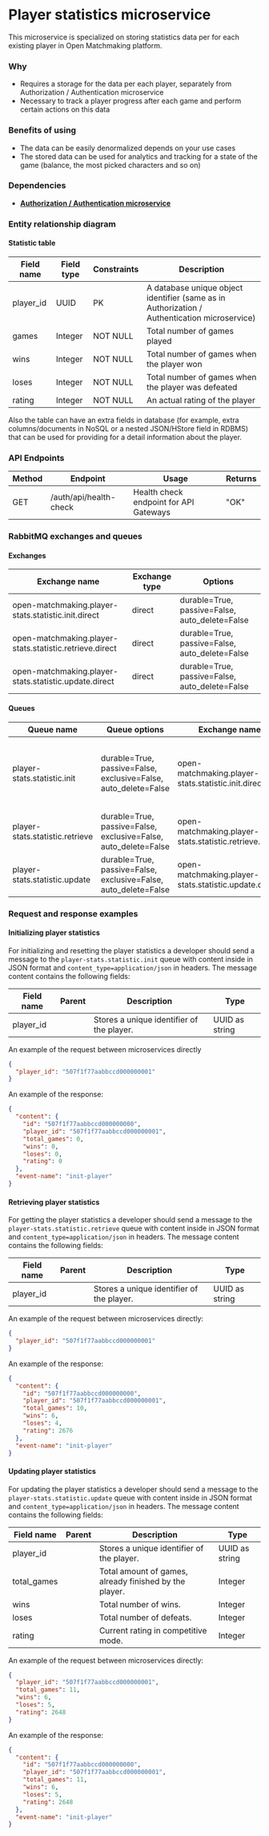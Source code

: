 # Player statistics microservice

This microservice is specialized on storing statistics data per for each existing player in Open Matchmaking platform.

### Why 
- Requires a storage for the data per each player, separately from Authorization / Authentication microservice
- Necessary to track a player progress after each game and perform certain actions on this data 

### Benefits of using
- The data can be easily denormalized depends on your use cases
- The stored data can be used for analytics and tracking for a state of the game (balance, the most picked characters and so on)

### Dependencies
- [**Authorization / Authentication microservice**](https://github.com/OpenMatchmaking/documentation/blob/master/docs/components/auth-microservice.md)

### Entity relationship diagram
#### Statistic table
| Field name      | Field type | Constraints | Description                                |
|-----------------|------------|-------------|--------------------------------------------|
| player_id       | UUID       | PK          | A database unique object identifier (same as in Authorization / Authentication microservice) |
| games           | Integer    | NOT NULL    | Total number of games played                       |
| wins            | Integer    | NOT NULL    | Total number of games when the player won          |
| loses           | Integer    | NOT NULL    | Total number of games when the player was defeated |
| rating          | Integer    | NOT NULL    | An actual rating of the player                     |

Also the table can have an extra fields in database (for example, extra columns/documents in NoSQL or a nested JSON/HStore field in RDBMS) that can be used for providing for a detail information about the player.

### API Endpoints
| Method | Endpoint | Usage | Returns |
|--------|----------|-------|---------|
|GET     | /auth/api/health-check    | Health check endpoint for API Gateways                            | "OK" |

### RabbitMQ exchanges and queues 
#### Exchanges
| Exchange name                                           | Exchange type | Options                                        |
|---------------------------------------------------------|---------------|------------------------------------------------| 
| open-matchmaking.player-stats.statistic.init.direct     | direct        | durable=True, passive=False, auto_delete=False |
| open-matchmaking.player-stats.statistic.retrieve.direct | direct        | durable=True, passive=False, auto_delete=False |
| open-matchmaking.player-stats.statistic.update.direct   | direct        | durable=True, passive=False, auto_delete=False |

#### Queues
| Queue name                      | Queue options                                                   | Exchange name                                           | Usage                                                         | Returns                          |
|---------------------------------|-----------------------------------------------------------------|---------------------------------------------------------|---------------------------------------------------------------|----------------------------------|
| player-stats.statistic.init     | durable=True, passive=False, exclusive=False, auto_delete=False | open-matchmaking.player-stats.statistic.init.direct     | Initializes statistics from an empty state for the new player | Statistics or a validation error |
| player-stats.statistic.retrieve | durable=True, passive=False, exclusive=False, auto_delete=False | open-matchmaking.player-stats.statistic.retrieve.direct | Returns the player statistics                                 | Statistics or a validation error |
| player-stats.statistic.update   | durable=True, passive=False, exclusive=False, auto_delete=False | open-matchmaking.player-stats.statistic.update.direct   | Updates the player statistics                                 | Statistics or a validation error |

### Request and response examples
#### Initializing player statistics
For initializing and resetting the player statistics a developer should send a message to the `player-stats.statistic.init` queue with content inside in JSON format and `content_type=application/json` in headers. The message content contains the following fields:

| Field name | Parent | Description | Type |
|------------|--------|-------------|------|
| player_id | | Stores a unique identifier of the player. | UUID as string |

An example of the request between microservices directly
```json
{
  "player_id": "507f1f77aabbccd000000001"
}
```

An example of the response:
```json
{
  "content": {
    "id": "507f1f77aabbccd000000000", 
    "player_id": "507f1f77aabbccd000000001", 
    "total_games": 0, 
    "wins": 0, 
    "loses": 0, 
    "rating": 0
  },
  "event-name": "init-player"
}
```

#### Retrieving player statistics
For getting the player statistics a developer should send a message to the `player-stats.statistic.retrieve` queue with content inside in JSON format and `content_type=application/json` in headers. The message content contains the following fields:

| Field name | Parent | Description | Type |
|------------|--------|-------------|------|
| player_id | | Stores a unique identifier of the player. | UUID as string |

An example of the request between microservices directly:
```json
{
  "player_id": "507f1f77aabbccd000000001"
}
```

An example of the response:
```json
{
  "content": {
    "id": "507f1f77aabbccd000000000", 
    "player_id": "507f1f77aabbccd000000001", 
    "total_games": 10, 
    "wins": 6, 
    "loses": 4, 
    "rating": 2676
  },
  "event-name": "init-player"
}
```

#### Updating player statistics
For updating the player statistics a developer should send a message to the `player-stats.statistic.update` queue with content inside in JSON format and `content_type=application/json` in headers. The message content contains the following fields:

| Field name | Parent | Description | Type |
|------------|--------|-------------|------|
| player_id | | Stores a unique identifier of the player. | UUID as string |
| total_games | | Total amount of games, already finished by the player. | Integer |
| wins | | Total number of wins. | Integer |
| loses | | Total number of defeats. | Integer |
| rating | | Current rating in competitive mode. | Integer |

An example of the request between microservices directly:
```json
{
  "player_id": "507f1f77aabbccd000000001",
  "total_games": 11,
  "wins": 6,
  "loses": 5,
  "rating": 2648
}
```

An example of the response:
```json
{
  "content": {
    "id": "507f1f77aabbccd000000000", 
    "player_id": "507f1f77aabbccd000000001", 
    "total_games": 11, 
    "wins": 6, 
    "loses": 5, 
    "rating": 2648
  },
  "event-name": "init-player"
}
```

